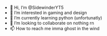 - 👋 Hi, I’m @SidewinderYT5
- 👀 I’m interested in gaming and design
- 🌱 I’m currently learning python (unfortunatly)
- 💞️ I’m looking to collaborate on nothing rn
- 📫 How to reach me imma ghost in the wind

<!---
SidewinderYT5/SidewinderYT5 is a ✨ special ✨ repository because its `README.md` (this file) appears on your GitHub profile.
You can click the Preview link to take a look at your changes.
--->
